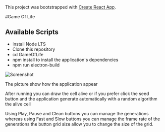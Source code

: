 This project was bootstrapped with [Create React App](https://github.com/facebook/create-react-app).

#Game Of Life

## Available Scripts

* Install Node LTS
* Clone this repository
* cd GameOfLife
* npm install to install the application's dependencies
* npm run electron-build


![Screenshot](http://maurizioterreni.altervista.org/Schermata_2019-01-07_alle_17.24.07.png)

The picture show how the application appear

After running you can draw the cell alive or if you prefer click the seed button and the application generate automatically with a random algorithm the alive cell

Using Play, Pause and Clean buttons you can manage the generations whereas using Fast and Slow buttons you can manage the frame rate of the generations the button grid size allow you to change the size of the grid. 
